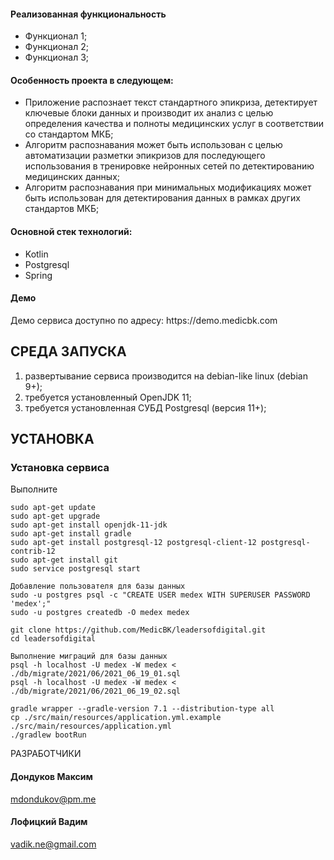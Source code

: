 <h4>Реализованная функциональность</h4>
<ul>
    <li>Функционал 1;</li>
    <li>Функционал 2;</li>
    <li>Функционал 3;</li>
</ul> 

<h4>Особенность проекта в следующем:</h4>
<ul>
 <li>Приложение распознает текст стандартного эпикриза, детектирует ключевые блоки данных и производит их анализ с целью определения качества и полноты медицинских услуг в соответствии со стандартом МКБ;</li>
 <li>Алгоритм распознавания может быть использован с целью автоматизации разметки эпикризов для последующего использования в тренировке нейронных сетей по детектированию медицинских данных;
 <li>Алгоритм распознавания при минимальных модификациях может быть использован для детектирования данных в рамках других стандартов МКБ;</li>  
 </ul>

<h4>Основной стек технологий:</h4>
<ul>
    <li>Kotlin</li>
	<li>Postgresql</li>
	<li>Spring</li>
 </ul>

<h4>Демо</h4>
<p>Демо сервиса доступно по адресу: https://demo.medicbk.com</p>




СРЕДА ЗАПУСКА
------------
1) развертывание сервиса производится на debian-like linux (debian 9+);
2) требуется установленный OpenJDK 11;
3) требуется установленная СУБД Postgresql (версия 11+);


УСТАНОВКА
------------
### Установка сервиса

Выполните
~~~
sudo apt-get update
sudo apt-get upgrade
sudo apt-get install openjdk-11-jdk
sudo apt-get install gradle
sudo apt-get install postgresql-12 postgresql-client-12 postgresql-contrib-12
sudo apt-get install git
sudo service postgresql start

Добавление пользователя для базы данных
sudo -u postgres psql -c "CREATE USER medex WITH SUPERUSER PASSWORD 'medex';"
sudo -u postgres createdb -O medex medex

git clone https://github.com/MedicBK/leadersofdigital.git
cd leadersofdigital

Выполнение миграций для базы данных
psql -h localhost -U medex -W medex < ./db/migrate/2021/06/2021_06_19_01.sql
psql -h localhost -U medex -W medex < ./db/migrate/2021/06/2021_06_19_02.sql

gradle wrapper --gradle-version 7.1 --distribution-type all
cp ./src/main/resources/application.yml.example ./src/main/resources/application.yml
./gradlew bootRun
~~~


РАЗРАБОТЧИКИ

<h4>Дондуков Максим</h4>
<a href="mailto:mdondukov@pm.me">mdondukov@pm.me</a>
<h4>Лофицкий Вадим</h4>
<a href="mailto:vadik.ne@gmail.com">vadik.ne@gmail.com</a>

